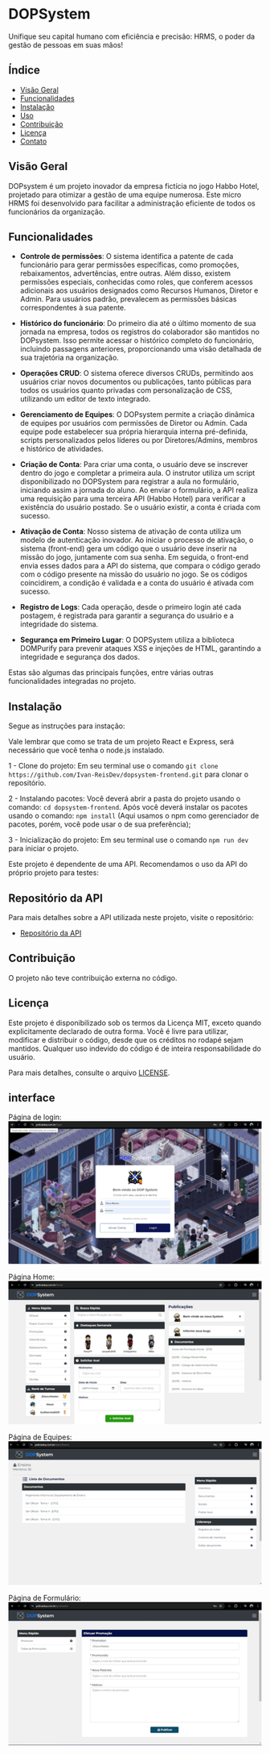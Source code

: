 # DOPSystem

Unifique seu capital humano com eficiência e precisão: HRMS, o poder da gestão de pessoas em suas mãos!

## Índice

- [Visão Geral](#visão-geral)
- [Funcionalidades](#funcionalidades)
- [Instalação](#instalação)
- [Uso](#uso)
- [Contribuição](#contribuição)
- [Licença](#licença)
- [Contato](#contato)

## Visão Geral

DOPsystem é um projeto inovador da empresa fictícia no jogo Habbo Hotel, projetado para otimizar a gestão de uma equipe numerosa. Este micro HRMS foi desenvolvido para facilitar a administração eficiente de todos os funcionários da organização.

## Funcionalidades

- **Controle de permissões**: O sistema identifica a patente de cada funcionário para gerar permissões específicas, como promoções, rebaixamentos, advertências, entre outras. Além disso, existem permissões especiais, conhecidas como roles, que conferem acessos adicionais aos usuários designados como Recursos Humanos, Diretor e Admin. Para usuários padrão, prevalecem as permissões básicas correspondentes à sua patente.

- **Histórico do funcionário**: Do primeiro dia até o último momento de sua jornada na empresa, todos os registros do colaborador são mantidos no DOPsystem. Isso permite acessar o histórico completo do funcionário, incluindo passagens anteriores, proporcionando uma visão detalhada de sua trajetória na organização.

- **Operações CRUD**: O sistema oferece diversos CRUDs, permitindo aos usuários criar novos documentos ou publicações, tanto públicas para todos os usuários quanto privadas com personalização de CSS, utilizando um editor de texto integrado.

- **Gerenciamento de Equipes**: O DOPsystem permite a criação dinâmica de equipes por usuários com permissões de Diretor ou Admin. Cada equipe pode estabelecer sua própria hierarquia interna pré-definida, scripts personalizados pelos líderes ou por Diretores/Admins, membros e histórico de atividades.

- **Criação de Conta**: Para criar uma conta, o usuário deve se inscrever dentro do jogo e completar a primeira aula. O instrutor utiliza um script disponibilizado no DOPSystem para registrar a aula no formulário, iniciando assim a jornada do aluno. Ao enviar o formulário, a API realiza uma requisição para uma terceira API (Habbo Hotel) para verificar a existência do usuário postado. Se o usuário existir, a conta é criada com sucesso.

- **Ativação de Conta**: Nosso sistema de ativação de conta utiliza um modelo de autenticação inovador. Ao iniciar o processo de ativação, o sistema (front-end) gera um código que o usuário deve inserir na missão do jogo, juntamente com sua senha. Em seguida, o front-end envia esses dados para a API do sistema, que compara o código gerado com o código presente na missão do usuário no jogo. Se os códigos coincidirem, a condição é validada e a conta do usuário é ativada com sucesso.

- **Registro de Logs**: Cada operação, desde o primeiro login até cada postagem, é registrada para garantir a segurança do usuário e a integridade do sistema.

- **Segurança em Primeiro Lugar**: O DOPSystem utiliza a biblioteca DOMPurify para prevenir ataques XSS e injeções de HTML, garantindo a integridade e segurança dos dados.

Estas são algumas das principais funções, entre várias outras funcionalidades integradas no projeto.

## Instalação

Segue as instruções para instação:

Vale lembrar que como se trata de um projeto React e Express, será necessário que você tenha o node.js instalado.

1 - Clone do projeto:
Em seu terminal use o comando `git clone https://github.com/Ivan-ReisDev/dopsystem-frontend.git` para clonar o repositório.

2 - Instalando pacotes:
Você deverá abrir a pasta do projeto usando o comando: `cd dopsystem-frontend`.
Após você deverá instalar os pacotes usando o comando: `npm install` (Aqui usamos o npm como gerenciador de pacotes, porém, você pode usar o de sua preferência);

3 - Inicialização do projeto: 
Em seu terminal use o comando `npm run dev` para iniciar o projeto.

Este projeto é dependente de uma API. Recomendamos o uso da API do próprio projeto para testes:

## Repositório da API

Para mais detalhes sobre a API utilizada neste projeto, visite o repositório:

- [Repositório da API](https://github.com/Ivan-ReisDev/dopsystem-backend)

## Contribuição

O projeto não teve contribuição externa no código.

## Licença

Este projeto é disponibilizado sob os termos da Licença MIT, exceto quando explicitamente declarado de outra forma. Você é livre para utilizar, modificar e distribuir o código, desde que os créditos no rodapé sejam mantidos. Qualquer uso indevido do código é de inteira responsabilidade do usuário.

Para mais detalhes, consulte o arquivo [LICENSE](LICENSE).

## interface


Página de login:
![Login](https://raw.githubusercontent.com/Ivan-ReisDev/dopsystem-frontend/main/public/login.jpg)

Página Home:
![Home](https://raw.githubusercontent.com/Ivan-ReisDev/dopsystem-frontend/main/public/home.jpg)

Página de Equipes:
![Equipe](https://github.com/Ivan-ReisDev/dopsystem-frontend/blob/main/public/team.jpg)

Página de Formulário:
![Formulários](https://raw.githubusercontent.com/Ivan-ReisDev/dopsystem-frontend/main/public/form.jpg)



